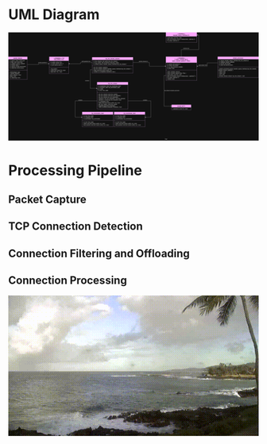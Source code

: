 # UML Diagram

<p align="center">
  <img src="main/processing_pipeline.jpg" width="1200">
</p>

# Processing Pipeline
## Packet Capture
## TCP Connection Detection
## Connection Filtering and Offloading
## Connection Processing

<p align="center">
  <img src="main/output.gif" width="600">
</p>
